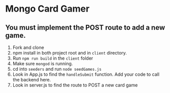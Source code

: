 # Mongo Card Gamer

## You must implement the POST route to add a new game.

1. Fork and clone
2. npm install in both project root and in `client` directory.
3. Run `npm run build` in the `client` folder
4. Make sure `mongod` is running.
5. cd into `seeders` and run `node seedGames.js`
6. Look in App.js to find the `handleSubmit` function. Add your code to call the backend here.
7. Look in server.js to find the route to POST a new card game
